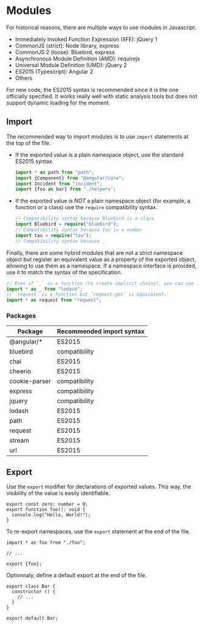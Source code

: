 # Modules

For historical reasons, there are multiple ways to use modules in Javascript.

- Immediately Invoked Function Expression (IIFE): jQuery 1
- CommonJS (strict): Node library, express
- CommonJS 2 (loose): Bluebird, express
- Asynchronous Module Definition (AMD): requirejs
- Universal Module Definition (UMD): jQuery 2
- ES2015 (Typescript): Angular 2
- Others

For new code, the ES2015 syntax is recommended since it is the one officially specified.
It works really well with static analysis tools but does not support dynamic loading for
the moment.

## Import

The recommended way to import modules is to use `import` statements at the top of the file.

- If the exported value is a plain namespace object, use the standard ES2015 syntax.

  ```typescript
  import * as path from "path";
  import {Component} from "@angular/core";
  import Incident from "incident";
  import {foo as bar} from "./helpers";
  ```

- If the exported value is _NOT_ a plain namespace object (for example, a function or a class)
  use the `require` compatibility syntax.

  ```typescript
  // Compatibility syntax because Bluebird is a class
  import Bluebird = require("bluebird");
  // Compatibility syntax because tau is a number
  import tau = require("tau");
  // Compatibility syntax because _ 
  ```

Finally, there are some hybrid modules that are not a strict namespace object but register
an equivalent value as a property of the exported object, allowing to use them as a namespace.
If a namespace interface is provided, use it to match the syntax of the specification.

```typescript
// Even if `_` is a function (to create implicit chains), you can use it as a namespace
import * as _ from "lodash";
// `request` is a function but `request.get` is equivalent.
import * as request from "request";
```

### Packages

| Package                          | Recommended import syntax        |
| -------------------------------- | -------------------------------- |
| @angular/*                       | ES2015                           |
| bluebird                         | compatibility                    |
| chai                             | ES2015                           |
| cheerio                          | ES2015                           |
| cookie-parser                    | compatibility                    |
| express                          | compatibility                    |
| jquery                           | compatibility                    |
| lodash                           | ES2015                           |
| path                             | ES2015                           |
| request                          | ES2015                           |
| stream                           | ES2015                           |
| url                              | ES2015                           |

## Export

Use the `export` modifier for declarations of exported values. This way, the visibility of the value
is easily identifiable.

```
export const zero: number = 0;
export function foo(): void {
  console.log("Hello, World!");
}
```

To re-export namespaces, use the `export` statement at the end of the file.

```
import * as foo from "./foo";

// ...

export {foo};
```

Optionnaly, define a default export at the end of the file.

```
export class Bar {
  constructor () {
    // ...
  }
}

export default Bar;
```
